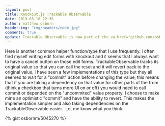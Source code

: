```yaml
---
layout: post
title: Knockout.js Trackable Observable
date: 2013-03-10 22:38
author: matthew osborn
header-img: "img/headers/code.jpg"
comments: true
update: Trackable Observable is now part of the <a href="github.com/osbornm/uppercut">uppercut library</a>.
---
```



Here is another common helper function/type that I use frequently. I often find myself writing edit forms with knockout and it seems that I always want to have a cancel button on those edit forms. TrackableObservable tracks its original value so that you can call the reset and it will revert back to the original value. I have seen a few implementations of this type but they all seemed to wait for a "commit" action before changing the value, this means that if you are taking a dependency on that value for other parts of the from (think a checkbox that turns more UI on or off) you would need to call commit or depended on the "uncommited" value property. I choose to make mine an optimistic "commit" and have the ability to revert. This makes the implementation simpler and also taking dependencies on the TrackableObservable easier.  Let me know what you think.


{% gist osbornm/5045270 %}
